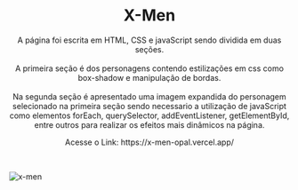 <h1 align="center"> X-Men </h1>

<p align="center"> 
  A página foi escrita em HTML, CSS e javaScript sendo dividida em duas seções. <br><br> A primeira seção é dos personagens contendo estilizações em css 
  como box-shadow e manipulação de bordas. <br><br> Na segunda seção é apresentado uma imagem expandida do personagem selecionado na primeira seção sendo
  necessario a utilização de javaScript como elementos forEach, querySelector, addEventListener, getElementById, entre outros para realizar os efeitos mais
  dinâmicos na página.
</p>

<p align="center"> Acesse o Link: https://x-men-opal.vercel.app/ </p>
<br>

![x-men](https://github.com/rafaelcstock/X-men/assets/108905630/9fc51340-d241-429d-b552-65537e3b703e)
